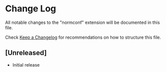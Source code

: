 # Change Log

All notable changes to the "normconf" extension will be documented in this file.

Check [Keep a Changelog](http://keepachangelog.com/) for recommendations on how to structure this file.

## [Unreleased]

- Initial release

